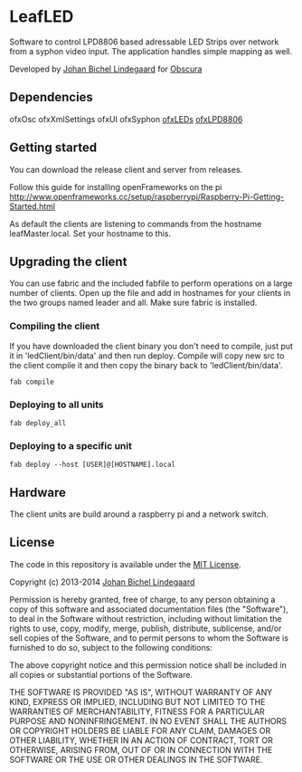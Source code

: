 LeafLED
=====================================
Software to control LPD8806 based adressable LED Strips over network from a syphon video input.
The application handles simple mapping as well.

Developed by [Johan Bichel Lindegaard](http://johan.cc) for [Obscura](http://obscura.dk) 


Dependencies
------------
ofxOsc
ofxXmlSettings
ofxUI
ofxSyphon
[ofxLEDs](https://github.com/fishkingsin/ofxLEDs)
[ofxLPD8806](https://github.com/fishkingsin/ofxLPD8806)

Getting started
---------------
You can download the release client and server from releases. 

Follow this guide for installing openFrameworks on the pi http://www.openframeworks.cc/setup/raspberrypi/Raspberry-Pi-Getting-Started.html

As default the clients are listening to commands from the hostname leafMaster.local. Set your hostname to this. 


Upgrading the client
--------------------
You can use fabric and the included fabfile to perform operations on a large number of clients.
Open up the file and add in hostnames for your clients in the two groups named leader and all.
Make sure fabric is installed.

### Compiling the client
If you have downloaded the client binary you don't need to compile, just put it in 'ledClient/bin/data' and then run deploy.
Compile will copy new src to the client compile it and then copy the binary back to 'ledClient/bin/data'.

    fab compile

### Deploying to all units
	
	fab deploy_all

### Deploying to a specific unit
	
	fab deploy --host [USER]@[HOSTNAME].local


Hardware
--------
The client units are build around a raspberry pi and a network switch.


License
-------
The code in this repository is available under the [MIT License](https://secure.wikimedia.org/wikipedia/en/wiki/Mit_license).

Copyright (c) 2013-2014 [Johan Bichel Lindegaard](http://johan.cc)

Permission is hereby granted, free of charge, to any person obtaining a copy of this software and associated documentation files (the "Software"), to deal in the Software without restriction, including without limitation the rights to use, copy, modify, merge, publish, distribute, sublicense, and/or sell copies of the Software, and to permit persons to whom the Software is furnished to do so, subject to the following conditions:

The above copyright notice and this permission notice shall be included in all copies or substantial portions of the Software.

THE SOFTWARE IS PROVIDED "AS IS", WITHOUT WARRANTY OF ANY KIND, EXPRESS OR IMPLIED, INCLUDING BUT NOT LIMITED TO THE WARRANTIES OF MERCHANTABILITY, FITNESS FOR A PARTICULAR PURPOSE AND NONINFRINGEMENT. IN NO EVENT SHALL THE AUTHORS OR COPYRIGHT HOLDERS BE LIABLE FOR ANY CLAIM, DAMAGES OR OTHER LIABILITY, WHETHER IN AN ACTION OF CONTRACT, TORT OR OTHERWISE, ARISING FROM, OUT OF OR IN CONNECTION WITH THE SOFTWARE OR THE USE OR OTHER DEALINGS IN THE SOFTWARE.

